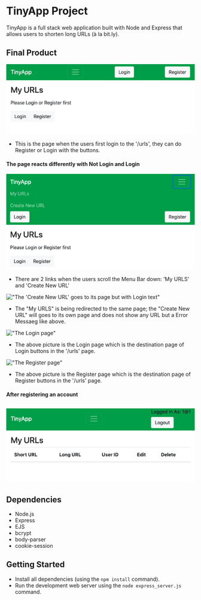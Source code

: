 # TinyApp Project

TinyApp is a full stack web application built with Node and Express that allows users to shorten long URLs (à la bit.ly).

## Final Product

!["The urls page img with Login and Register buttons"](/docs/urls.png "urls page")
- This is the page when the users first login to the '/urls', they can do Register or Login with the buttons.

#### The page reacts differently with Not Login and Login
!["Scrolling down the Menu Bar in urls page when users not login"](/docs/urls_scrolldown.png )
- There are 2 links when the users scroll the Menu Bar down: 'My URLS' and 'Create New URL'

!["The 'Create New URL' goes to its page but with Login text"](/docs/urls/new.png)
- The "My URLS" is being redirected to the same page; the "Create New URL" will goes to its own page and does not show any URL but a Error Messaeg like above.

!["The Login page"](/docs/login.png)
- The above picture is the Login page which is the destination page of Login buttons in the '/urls' page.

!["The Register page"](/docs/register.png)
- The above picture is the Register page which is the destination page of Register buttons in the '/urls' page.


#### After registering an account
!["The Urls page after registering an account"](/docs/after_L:R/urls.png)
- 

## Dependencies

- Node.js
- Express
- EJS
- bcrypt
- body-parser
- cookie-session

## Getting Started

- Install all dependencies (using the `npm install` command).
- Run the development web server using the `node express_server.js` command.
